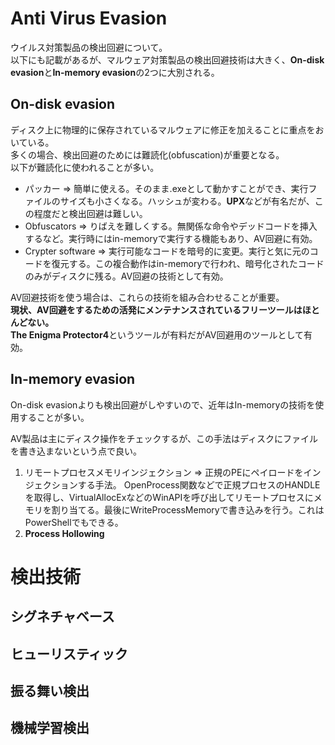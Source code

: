 # Anti Virus Evasion

ウイルス対策製品の検出回避について。  
以下にも記載があるが、マルウェア対策製品の検出回避技術は大きく、**On-disk evasion**と**In-memory evasion**の2つに大別される。

## On-disk evasion
ディスク上に物理的に保存されているマルウェアに修正を加えることに重点をおいている。  
多くの場合、検出回避のためには難読化(obfuscation)が重要となる。  
以下が難読化に使われることが多い。  
- パッカー => 簡単に使える。そのまま.exeとして動かすことができ、実行ファイルのサイズも小さくなる。ハッシュが変わる。**UPX**などが有名だが、この程度だと検出回避は難しい。  
- Obfuscators => りばえを難しくする。無関係な命令やデッドコードを挿入するなど。実行時にはin-memoryで実行する機能もあり、AV回避に有効。
- Crypter software => 実行可能なコードを暗号的に変更。実行と気に元のコードを復元する。この複合動作はin-memoryで行われ、暗号化されたコードのみがディスクに残る。AV回避の技術として有効。  
  
AV回避技術を使う場合は、これらの技術を組み合わせることが重要。  
**現状、AV回避をするための活発にメンテナンスされているフリーツールはほとんどない。**  
**The Enigma Protector4**というツールが有料だがAV回避用のツールとして有効。

## In-memory evasion
On-disk evasionよりも検出回避がしやすいので、近年はIn-memoryの技術を使用することが多い。  
  
AV製品は主にディスク操作をチェックするが、この手法はディスクにファイルを書き込まないという点で良い。  
  
1. リモートプロセスメモリインジェクション => 正規のPEにペイロードをインジェクションする手法。 OpenProcess関数などで正規プロセスのHANDLEを取得し、VirtualAllocExなどのWinAPIを呼び出してリモートプロセスにメモリを割り当てる。最後にWriteProcessMemoryで書き込みを行う。これはPowerShellでもできる。
2. **Process Hollowing**

# 検出技術

## シグネチャベース

## ヒューリスティック

## 振る舞い検出

## 機械学習検出